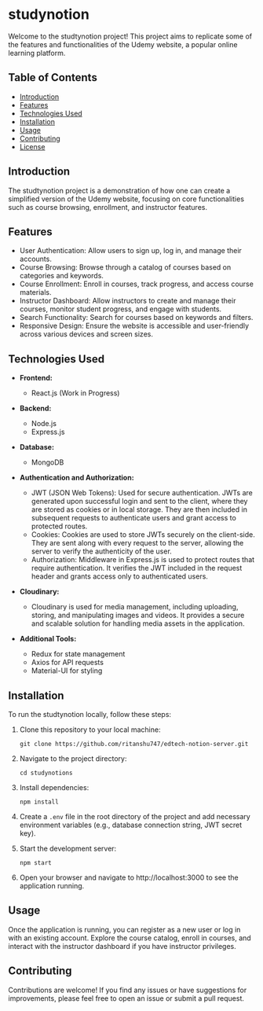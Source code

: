 # studynotion

Welcome to the studtynotion project! This project aims to replicate some of the features and functionalities of the Udemy website, a popular online learning platform.

## Table of Contents

- [Introduction](#introduction)
- [Features](#features)
- [Technologies Used](#technologies-used)
- [Installation](#installation)
- [Usage](#usage)
- [Contributing](#contributing)
- [License](#license)

## Introduction

The studtynotion project is a demonstration of how one can create a simplified version of the Udemy website, focusing on core functionalities such as course browsing, enrollment, and instructor features.

## Features

- User Authentication: Allow users to sign up, log in, and manage their accounts.
- Course Browsing: Browse through a catalog of courses based on categories and keywords.
- Course Enrollment: Enroll in courses, track progress, and access course materials.
- Instructor Dashboard: Allow instructors to create and manage their courses, monitor student progress, and engage with students.
- Search Functionality: Search for courses based on keywords and filters.
- Responsive Design: Ensure the website is accessible and user-friendly across various devices and screen sizes.

## Technologies Used

- **Frontend:**
  - React.js (Work in Progress)

- **Backend:**
  - Node.js
  - Express.js

- **Database:**
  - MongoDB

- **Authentication and Authorization:**
  - JWT (JSON Web Tokens): Used for secure authentication. JWTs are generated upon successful login and sent to the client, where they are stored as cookies or in local storage. They are then included in subsequent requests to authenticate users and grant access to protected routes.
  - Cookies: Cookies are used to store JWTs securely on the client-side. They are sent along with every request to the server, allowing the server to verify the authenticity of the user.
  - Authorization: Middleware in Express.js is used to protect routes that require authentication. It verifies the JWT included in the request header and grants access only to authenticated users.

- **Cloudinary:**
  - Cloudinary is used for media management, including uploading, storing, and manipulating images and videos. It provides a secure and scalable solution for handling media assets in the application.

- **Additional Tools:**
  - Redux for state management
  - Axios for API requests
  - Material-UI for styling

## Installation

To run the studtynotion locally, follow these steps:

1. Clone this repository to your local machine:
    ```
    git clone https://github.com/ritanshu747/edtech-notion-server.git
    ```

2. Navigate to the project directory:
    ```
    cd studynotions
    ```

3. Install dependencies:
    ```
    npm install
    ```

4. Create a `.env` file in the root directory of the project and add necessary environment variables (e.g., database connection string, JWT secret key).

5. Start the development server:
    ```
    npm start
    ```

6. Open your browser and navigate to http://localhost:3000 to see the application running.

## Usage

Once the application is running, you can register as a new user or log in with an existing account. Explore the course catalog, enroll in courses, and interact with the instructor dashboard if you have instructor privileges.

## Contributing

Contributions are welcome! If you find any issues or have suggestions for improvements, please feel free to open an issue or submit a pull request.


